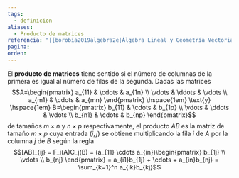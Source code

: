 ```yaml
---
tags:
  - definicion
aliases:
  - Producto de matrices
referencia: "[[borobia2019algebra2e|Álgebra Lineal y Geometría Vectorial (2a ed)]]"
pagina: 
orden:
---
```

El **producto de matrices** tiene sentido si el número de columnas de la primera es igual al número de filas de la segunda. Dadas las matrices
$$A=\begin{pmatrix} a_{11} & \cdots & a_{1n} \\ \vdots & \ddots & \vdots \\ a_{m1} & \cdots & a_{mn} \end{pmatrix} \hspace{1em} \text{y} \hspace{1em} B=\begin{pmatrix} b_{11} & \cdots & b_{1p} \\ \vdots & \ddots & \vdots \\ b_{n1} & \cdots & b_{np} \end{pmatrix}$$
de tamaños $m \times n$ y $n \times p$ respectivamente, el producto $AB$ es la matriz de tamaño $m \times p$ cuya entrada $(i,j)$ se obtiene multiplicando la fila $i$ de $A$ por la columna $j$ de $B$ según la regla
$$[AB]_{ij} = F_i(A)C_j(B) = (a_{11} \cdots a_{in})\begin{pmatrix} b_{1j} \\ \vdots \\ b_{nj} \end{pmatrix} = a_{i1}b_{1j} + \cdots + a_{in}b_{nj} = \sum_{k=1}^n a_{ik}b_{kj}$$
